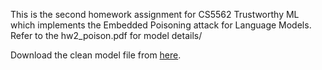 This is the second homework assignment for CS5562 Trustworthy ML which implements the Embedded Poisoning attack for Language Models. Refer to the hw2_poison.pdf for model details/

Download the clean model file from [here](https://drive.google.com/file/d/1e4xLwkxq2VLMmfY8kCRBvgjw8o0hYF9y/view?usp=drive_link).

